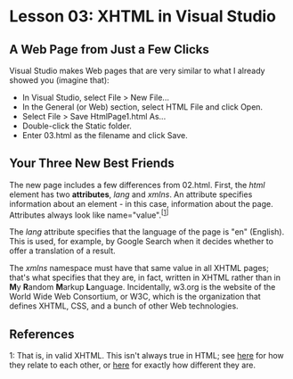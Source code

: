 Lesson 03: XHTML in Visual Studio
=================================

A Web Page from Just a Few Clicks
---------------------------------

Visual Studio makes Web pages that are very similar to what I already showed you (imagine that):

* In Visual Studio, select File > New File...
* In the General (or Web) section, select HTML File and click Open.
* Select File > Save HtmlPage1.html As...
* Double-click the Static folder.
* Enter 03.html as the filename and click Save.

Your Three New Best Friends
---------------------------

The new page includes a few differences from 02.html. First, the *html* element has two **attributes**, *lang* and *xmlns*. An attribute specifies information about an element - in this case, information about the page. Attributes always look like name="value".<sup>[[1](#references)]</sup>

The *lang* attribute specifies that the language of the page is "en" (English). This is used, for example, by Google Search when it decides whether to offer a translation of a result.

The *xmlns* namespace must have that same value in all XHTML pages; that's what specifies that they are, in fact, written in XHTML rather than in **M**y **R**andom **M**arkup **L**anguage. Incidentally, w3.org is the website of the World Wide Web Consortium, or W3C, which is the organization that defines XHTML, CSS, and a bunch of other Web technologies.

References
----------

1: That is, in valid XHTML. This isn't always true in HTML; see [here](xhtml.md) for how they relate to each other, or [here](http://wiki.whatwg.org/wiki/HTML_vs._XHTML) for exactly how different they are.